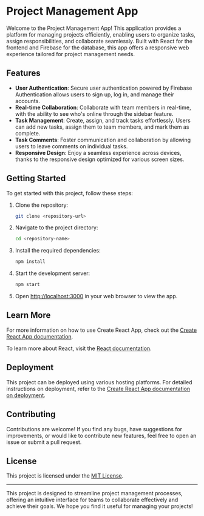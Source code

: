 # Project Management App

Welcome to the Project Management App! This application provides a platform for managing projects efficiently, enabling users to organize tasks, assign responsibilities, and collaborate seamlessly. Built with React for the frontend and Firebase for the database, this app offers a responsive web experience tailored for project management needs.

## Features

- **User Authentication**: Secure user authentication powered by Firebase Authentication allows users to sign up, log in, and manage their accounts.
- **Real-time Collaboration**: Collaborate with team members in real-time, with the ability to see who's online through the sidebar feature.
- **Task Management**: Create, assign, and track tasks effortlessly. Users can add new tasks, assign them to team members, and mark them as complete.
- **Task Comments**: Foster communication and collaboration by allowing users to leave comments on individual tasks.
- **Responsive Design**: Enjoy a seamless experience across devices, thanks to the responsive design optimized for various screen sizes.

## Getting Started

To get started with this project, follow these steps:

1. Clone the repository:

    ```sh
    git clone <repository-url>
    ```

2. Navigate to the project directory:

    ```sh
    cd <repository-name>
    ```

3. Install the required dependencies:

    ```sh
    npm install
    ```

4. Start the development server:

    ```sh
    npm start
    ```

5. Open [http://localhost:3000](http://localhost:3000) in your web browser to view the app.

## Learn More

For more information on how to use Create React App, check out the [Create React App documentation](https://facebook.github.io/create-react-app/docs/getting-started).

To learn more about React, visit the [React documentation](https://reactjs.org/).

## Deployment

This project can be deployed using various hosting platforms. For detailed instructions on deployment, refer to the [Create React App documentation on deployment](https://facebook.github.io/create-react-app/docs/deployment).

## Contributing

Contributions are welcome! If you find any bugs, have suggestions for improvements, or would like to contribute new features, feel free to open an issue or submit a pull request.

## License

This project is licensed under the [MIT License](LICENSE).

---

This project is designed to streamline project management processes, offering an intuitive interface for teams to collaborate effectively and achieve their goals. We hope you find it useful for managing your projects!
